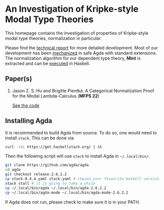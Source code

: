 # An Investigation of Kripke-style Modal Type Theories


This homepage contains the investigation of properties of Kripke-style modal type
theories, normalization in particular. 

Please find the [technical report](https://arxiv.org/abs/2206.07823) for more detailed
development. Most of our development has been [mechanized](README.html) in safe Agda
with standard extensions. The normalization algorithm for our dependent type theory,
**Mint** is extracted and can be [executed](executable/) in Haskell.

## Paper(s)

1. Jason Z. S. Hu and Brigitte Pientka. A Categorical Normalization Proof for the
   Modal Lambda-Calculus (**MFPS 22**)
   
   [See the code](Unbox.README.html)


## Installing Agda

It is recommended to build Agda from source. To do so, one would need to install
`stack`. This can be done via

``` bash
curl -sSL https://get.haskellstack.org/ | sh
```

Then the following script will use `stack` to install Agda in `~/.local/bin/`.

``` bash
git clone https://github.com/agda/agda
cd agda
git checkout release-2.6.2.2
cp stack-8.4.4.yaml stack.yaml # choose your favourite Haskell version
stack stall # it is going to take a while
cp ~/.local/bin/agda ~/.local/bin/agda-2.6.2.2
cp ~/.local/bin/agda-mode ~/.local/bin/agda-mode-2.6.2.2
```

If Agda does not run, please check to make sure it is in your PATH.
